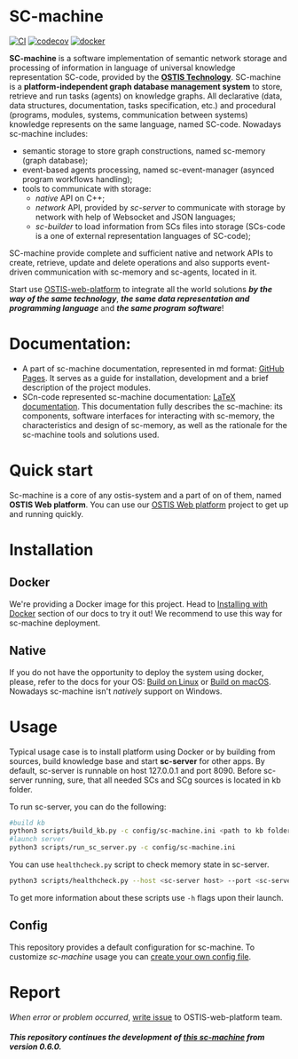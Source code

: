 # SC-machine

[![CI](https://github.com/ostis-ai/sc-machine/actions/workflows/main.yml/badge.svg)](https://github.com/ostis-ai/sc-machine/actions/workflows/main.yml)
[![codecov](https://codecov.io/gh/ostis-ai/sc-machine/branch/main/graph/badge.svg?token=WU8O9Z1DNL)](https://codecov.io/gh/ostis-ai/sc-machine)
[![docker](https://img.shields.io/docker/v/ostis/sc-machine?arch=amd64&label=Docker&logo=Docker&sort=date)](https://hub.docker.com/r/ostis/sc-machine)

**SC-machine** is a software implementation of semantic network storage and processing of information in language
of universal knowledge representation SC-code, provided by the [**OSTIS Technology**](https://github.com/ostis-ai/ostis-standard). 
SC-machine is a **platform-independent graph database management system** to store, retrieve and run tasks (agents) 
on knowledge graphs. All declarative (data, data structures, documentation, tasks specification, etc.) and procedural 
(programs, modules, systems, communication between systems) knowledge represents on the same language, named SC-code. 
Nowadays sc-machine includes:
- semantic storage to store graph constructions, named sc-memory (graph database);
- event-based agents processing, named sc-event-manager (asynced program workflows handling);
- tools to communicate with storage:
   - *native* API on C++;
   - *network* API, provided by *sc-server* to communicate with storage by network with help of Websocket 
     and JSON languages;
   - *sc-builder* to load information from SCs files into storage (SCs-code is a one of external representation 
     languages of SC-code);

SC-machine provide complete and sufficient native and network APIs to create, retrieve, update and delete operations and
also supports event-driven communication with sc-memory and sc-agents, located in it.

Start use [OSTIS-web-platform](https://github.com/ostis-ai/ostis-web-platform) to integrate all the world solutions ***by 
the way of the same technology***, ***the same data representation and programming language*** and ***the same program 
software***!

# Documentation: 

- A part of sc-machine documentation, represented in md format: [GitHub Pages](https://ostis-ai.github.io/sc-machine).
  It serves as a guide for installation, development and a brief description of the project modules.
- SCn-code represented sc-machine documentation: [LaTeX documentation](https://github.com/ostis-ai/ostis-web-platform/blob/develop/docs/main.pdf).
  This documentation fully describes the sc-machine: its components, software interfaces for interacting with sc-memory, 
  the characteristics and design of sc-memory, as well as the rationale for the sc-machine tools and solutions used.

# Quick start
Sc-machine is a core of any ostis-system and a part of on of them, named **OSTIS Web platform**.
You can use our [OSTIS Web platform](https://github.com/ostis-ai/ostis-web-platform) project to get up and running quickly.
# Installation
## Docker
We're providing a Docker image for this project. Head to [Installing with Docker](https://ostis-ai.github.io/sc-machine/docker) 
section of our docs to try it out! We recommend to use this way for sc-machine deployment.
## Native
If you do not have the opportunity to deploy the system using docker, please, refer to the docs for your OS: 
[Build on Linux](https://ostis-ai.github.io/sc-machine/build/linux-build/) or [Build on macOS](https://ostis-ai.github.io/sc-machine/build/osx-build/).
Nowadays sc-machine isn't *natively* support on Windows.

# Usage
Typical usage case is to install platform using Docker or by building from sources, build knowledge base and start 
**sc-server** for other apps. By default, sc-server is runnable on host 127.0.0.1 and port 8090. Before sc-server 
running, sure, that all needed SCs and SCg sources is located in kb folder.

To run sc-server, you can do the following:
```sh
#build kb
python3 scripts/build_kb.py -c config/sc-machine.ini <path to kb folder with SCs and SCg sources or repo.path file>
#launch server
python3 scripts/run_sc_server.py -c config/sc-machine.ini
``` 

You can use `healthcheck.py` script to check memory state in sc-server.
```sh
python3 scripts/healthcheck.py --host <sc-server host> --port <sc-server port>
``` 

To get more information about these scripts use `-h` flags upon their launch.

## Config

This repository provides a default configuration for sc-machine. To customize *sc-machine* usage you can 
[create your own config file](https://ostis-ai.github.io/sc-machine/other/config).

# Report

*When error or problem occurred*, [write issue](https://github.com/ostis-ai/sc-machine/issues) to OSTIS-web-platform 
team.

##### *This repository continues the development of [this sc-machine](https://github.com/ostis-dev/sc-machine) from version 0.6.0.*
